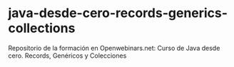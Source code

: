 # java-desde-cero-records-generics-collections
Repositorio de la formación en Openwebinars.net: Curso de Java desde cero. Records, Genéricos y Colecciones
